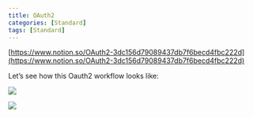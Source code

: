 ```yaml
---
title: OAuth2
categories: [Standard]
tags: [Standard]
---
```


[https://www.notion.so/OAuth2-3dc156d79089437db7f6becd4fbc222d](https://www.notion.so/OAuth2-3dc156d79089437db7f6becd4fbc222d)


Let’s see how this Oauth2 workflow looks like:


![](https://prod-files-secure.s3.us-west-2.amazonaws.com/9960fb2a-b75e-4bea-a8f9-b00925db1215/3bce41e0-99e8-4ebd-9701-e2bc9cbb79a2/Untitled.png?X-Amz-Algorithm=AWS4-HMAC-SHA256&X-Amz-Content-Sha256=UNSIGNED-PAYLOAD&X-Amz-Credential=ASIAZI2LB466VCJBBKIF%2F20250728%2Fus-west-2%2Fs3%2Faws4_request&X-Amz-Date=20250728T202900Z&X-Amz-Expires=3600&X-Amz-Security-Token=IQoJb3JpZ2luX2VjEG0aCXVzLXdlc3QtMiJHMEUCIExBAc5gQsUu5NuXW6h3LxHlDVyjBlNMyFuMupUDGzhZAiEA%2FUAkv9nA%2FnzKZ8Zc3Uc2mJu0eVvmjbUgMBag5GcOUc8qiAQIlv%2F%2F%2F%2F%2F%2F%2F%2F%2F%2FARAAGgw2Mzc0MjMxODM4MDUiDAdfqNL9HCmyTp%2B0gyrcA2ziKVB%2F68yq%2FJbdVRwolue4cRnYRTG65u2Fmw2a7ZnpbI14t3WZnnejJOoHC1TZCRRydMzL82S17KQp9UMrrjh6T9lqSTocFT%2F%2F34SesSA9JIhvUgPvhiBJaIECZvp8ExbIS0VRw5tdDE3OedKAUyeIC%2FSRmFFQ19vZyfCEkcvt3DEU1ioWlJZ9uygJIk61p27qgOeui%2FSKlwtDG70gf0qNENztzhrKCc2fJlIP6HnXKk%2BuX3Z%2BoJhqHmZYF9%2Bsyumz819PG3VnoFZebeGMSH%2FwEXFMrm6kgHFeeoeTHdwxdmXh4%2Bj%2BBYI10ja5c4pmqdNwUwpgAghCh5IkhP8WFW5C9RZiVTwBAY8WlD%2FV%2B7VhMYVCuVG9NRmdq4zymHbMY74U6%2B6W5RDW9lqEO8bZa8ZwSrUpM%2FkWBzuGX9GbxX5Y3nXOHpf%2FEDyxH%2FEtXedv5hjI7g0VbpgVnaUwuYPd%2FyehxZPvjAoUa4EiM%2FUx1G6SFVl%2FZq2NxMzao8BrgxnGG20lY%2F0yejbkzppAGPi8UGo30VQ62iGViyZA5VnMXF4jhXa1tjCnalJ4DtbvFSQJ708rKVGLGVQlhOViLOBqNdKZ2LYCiz%2BEMBMLco1d2xJWWjZx2DEvDvelZWkuMJa5n8QGOqUBVo7ijHxrFJisWetp8Ct4LObNoCqejH9McgJO6SUxtqYBybfs0s6pJz81ww2OcJis%2BZVR0%2FBTFr%2FYFaL5K9rkHubcnF9jeiVTSVNpJGW0X1Lf0i4xfsWeam2Ncy39oD1HiyzOH4Ce1MYaznbWdOiNSZUBN3Rkz9tCOhWLqqCvsO0RYDewNaZBALZJZkbltUJQXB1uY5rvJt1VI2mFLJ7U72JIWNLP&X-Amz-Signature=8d67b98c927fd96644c2a95f0cb5e92f187661671dc755c8333887a1e0ddcd49&X-Amz-SignedHeaders=host&x-amz-checksum-mode=ENABLED&x-id=GetObject)


![](https://prod-files-secure.s3.us-west-2.amazonaws.com/9960fb2a-b75e-4bea-a8f9-b00925db1215/27d32b66-de43-41de-80f7-7edb81d1190f/Untitled.png?X-Amz-Algorithm=AWS4-HMAC-SHA256&X-Amz-Content-Sha256=UNSIGNED-PAYLOAD&X-Amz-Credential=ASIAZI2LB466VCJBBKIF%2F20250728%2Fus-west-2%2Fs3%2Faws4_request&X-Amz-Date=20250728T202900Z&X-Amz-Expires=3600&X-Amz-Security-Token=IQoJb3JpZ2luX2VjEG0aCXVzLXdlc3QtMiJHMEUCIExBAc5gQsUu5NuXW6h3LxHlDVyjBlNMyFuMupUDGzhZAiEA%2FUAkv9nA%2FnzKZ8Zc3Uc2mJu0eVvmjbUgMBag5GcOUc8qiAQIlv%2F%2F%2F%2F%2F%2F%2F%2F%2F%2FARAAGgw2Mzc0MjMxODM4MDUiDAdfqNL9HCmyTp%2B0gyrcA2ziKVB%2F68yq%2FJbdVRwolue4cRnYRTG65u2Fmw2a7ZnpbI14t3WZnnejJOoHC1TZCRRydMzL82S17KQp9UMrrjh6T9lqSTocFT%2F%2F34SesSA9JIhvUgPvhiBJaIECZvp8ExbIS0VRw5tdDE3OedKAUyeIC%2FSRmFFQ19vZyfCEkcvt3DEU1ioWlJZ9uygJIk61p27qgOeui%2FSKlwtDG70gf0qNENztzhrKCc2fJlIP6HnXKk%2BuX3Z%2BoJhqHmZYF9%2Bsyumz819PG3VnoFZebeGMSH%2FwEXFMrm6kgHFeeoeTHdwxdmXh4%2Bj%2BBYI10ja5c4pmqdNwUwpgAghCh5IkhP8WFW5C9RZiVTwBAY8WlD%2FV%2B7VhMYVCuVG9NRmdq4zymHbMY74U6%2B6W5RDW9lqEO8bZa8ZwSrUpM%2FkWBzuGX9GbxX5Y3nXOHpf%2FEDyxH%2FEtXedv5hjI7g0VbpgVnaUwuYPd%2FyehxZPvjAoUa4EiM%2FUx1G6SFVl%2FZq2NxMzao8BrgxnGG20lY%2F0yejbkzppAGPi8UGo30VQ62iGViyZA5VnMXF4jhXa1tjCnalJ4DtbvFSQJ708rKVGLGVQlhOViLOBqNdKZ2LYCiz%2BEMBMLco1d2xJWWjZx2DEvDvelZWkuMJa5n8QGOqUBVo7ijHxrFJisWetp8Ct4LObNoCqejH9McgJO6SUxtqYBybfs0s6pJz81ww2OcJis%2BZVR0%2FBTFr%2FYFaL5K9rkHubcnF9jeiVTSVNpJGW0X1Lf0i4xfsWeam2Ncy39oD1HiyzOH4Ce1MYaznbWdOiNSZUBN3Rkz9tCOhWLqqCvsO0RYDewNaZBALZJZkbltUJQXB1uY5rvJt1VI2mFLJ7U72JIWNLP&X-Amz-Signature=bfcca1fe3781b2255f2817a988949e7b355da02f10a212bf52ac691e476eb6c4&X-Amz-SignedHeaders=host&x-amz-checksum-mode=ENABLED&x-id=GetObject)

